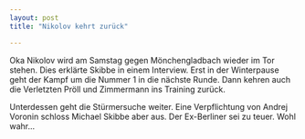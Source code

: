 ```yaml
---
layout: post
title: "Nikolov kehrt zurück"

---
```


Oka Nikolov wird am Samstag gegen Mönchengladbach wieder im Tor stehen. Dies erklärte Skibbe in einem Interview. Erst in der Winterpause geht der Kampf um die Nummer 1 in die nächste Runde. Dann kehren auch die Verletzten Pröll und Zimmermann ins Training zurück.

Unterdessen geht die Stürmersuche weiter. Eine Verpflichtung von Andrej Voronin schloss Michael Skibbe aber aus. Der Ex-Berliner sei zu teuer. Wohl wahr...
